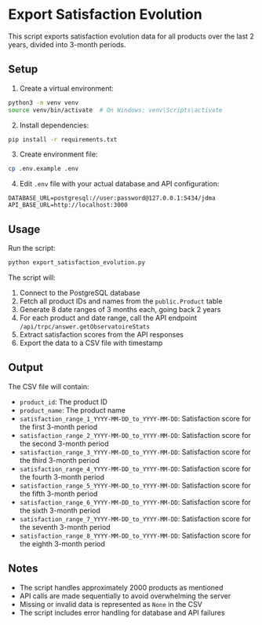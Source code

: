 # Export Satisfaction Evolution

This script exports satisfaction evolution data for all products over the last 2 years, divided into 3-month periods.

## Setup

1. Create a virtual environment:

```bash
python3 -m venv venv
source venv/bin/activate  # On Windows: venv\Scripts\activate
```

2. Install dependencies:

```bash
pip install -r requirements.txt
```

3. Create environment file:

```bash
cp .env.example .env
```

4. Edit `.env` file with your actual database and API configuration:

```
DATABASE_URL=postgresql://user:password@127.0.0.1:5434/jdma
API_BASE_URL=http://localhost:3000
```

## Usage

Run the script:

```bash
python export_satisfaction_evolution.py
```

The script will:

1. Connect to the PostgreSQL database
2. Fetch all product IDs and names from the `public.Product` table
3. Generate 8 date ranges of 3 months each, going back 2 years
4. For each product and date range, call the API endpoint `/api/trpc/answer.getObservatoireStats`
5. Extract satisfaction scores from the API responses
6. Export the data to a CSV file with timestamp

## Output

The CSV file will contain:

- `product_id`: The product ID
- `product_name`: The product name
- `satisfaction_range_1_YYYY-MM-DD_to_YYYY-MM-DD`: Satisfaction score for the first 3-month period
- `satisfaction_range_2_YYYY-MM-DD_to_YYYY-MM-DD`: Satisfaction score for the second 3-month period
- `satisfaction_range_3_YYYY-MM-DD_to_YYYY-MM-DD`: Satisfaction score for the third 3-month period
- `satisfaction_range_4_YYYY-MM-DD_to_YYYY-MM-DD`: Satisfaction score for the fourth 3-month period
- `satisfaction_range_5_YYYY-MM-DD_to_YYYY-MM-DD`: Satisfaction score for the fifth 3-month period
- `satisfaction_range_6_YYYY-MM-DD_to_YYYY-MM-DD`: Satisfaction score for the sixth 3-month period
- `satisfaction_range_7_YYYY-MM-DD_to_YYYY-MM-DD`: Satisfaction score for the seventh 3-month period
- `satisfaction_range_8_YYYY-MM-DD_to_YYYY-MM-DD`: Satisfaction score for the eighth 3-month period

## Notes

- The script handles approximately 2000 products as mentioned
- API calls are made sequentially to avoid overwhelming the server
- Missing or invalid data is represented as `None` in the CSV
- The script includes error handling for database and API failures
